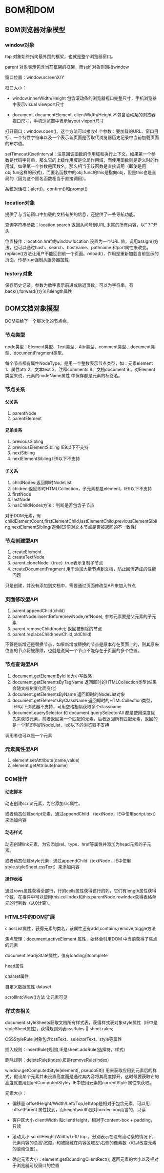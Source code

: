 # BOM和DOM

## BOM浏览器对象模型

### window对象

top 对象始终指向最外围的框架，也就是整个浏览器窗口。

parent 对象表示包含当前框架的框架，而self 对象则回指window

窗口位置：window.screenX\/Y

框口大小：

* window.innerWidth\/Height 包含滚动条的浏览器视口完整尺寸，手机浏览器中表示visual viewport尺寸

* document. documentElement. clientWidth\/Height 不包含滚动条的浏览器视口尺寸，手机浏览器中表示layout vieport尺寸


打开窗口：window.open\(\)。这个方法可以接收4 个参数：要加载的URL、窗口目标、一个特性字符串以及一个表示新页面是否取代浏览器历史记录中当前加载页面的布尔值。

setTimeout和setInterval：注意回调函数的作用域和执行上下文。如果第一个参数是代码字符串，那么它的上级作用域是全局作用域，而使用函数则是定义时的作用域。如果第一个参数是函数名，那么相当于该函数是直接调用（即使是用obj.fun这样的形式\)，而匿名函数中的obj.func的this是指向obj，但是this也是全局的（因为这个匿名函数相当于直接调用）。

系统对话框：alert\(\)，confirm\(\)和prompt\(\)

### location对象

提供了与当前窗口中加载的文档有关的信息，还提供了一些导航功能。

查询字符串参数：location.search 返回从问号到URL 末尾的所有内容，以“？"开头

位置操作：location.href或window.location 设置为一个URL 值，调用assign\(\)方法，也可以通过hash、search、hostname、pathname 和port属性来改变。replace\(\)方法让用户不能回到前一个页面。reload\(\)，作用是重新加载当前显示的页面，传参true强制从服务器加载

### history对象

保存历史记录。参数为数字表示前进或后退页数，可以为字符串。有back\(\),forward\(\)方法和length属性

## DOM文档对象模型

DOM描绘了一个层次化的节点树。

### 节点类型

node类型：Element类型、Text类型、Attr类型、comment类型、document类型、documentFragment类型。

每个节点都有属性NodeType，是用一个整数表示节点类型，如：元素element 1、属性attr 2、文本text 3、注释comments 8、文档document 9 。对Element类型来说，元素的nodeName属性 中保存都是元素的标签名。

### 节点关系

#### 父关系

1. parentNode
2. parentElement

#### 兄弟关系

1. previousSibling
2. previousElementSibling IE9以下不支持
3. nextSibling
4. nextElementSibling IE9以下不支持

#### **子关系**

1. childNodes:返回即时NodeList
2. chidren:返回即时HTMLCollection，子元素都是element，IE9以下不支持
3. firstNode
4. lastNode
5. hasChildNodes方法：判断是否包含子节点

对于DOM元素，有childElementCount,firstElementChild,lastElementChild,previousElementSibling,nextElementSibling\(避免IE9前对文本节点是否被返回的不一致性\)

### **节点创建型API**

1. createElement
2. createTextNode
3. parent.cloneNode（true）true表示复制子节点
4. createDocumentFragment 用于添加大量节点到文档，防止回流造成的性能问题

只是创建，并没有添加到文档中，需要通过页面修改型API来加入节点

### **页面修改型API**

1. parent.appendChild\(child\)
2. parentNode.insertBefore\(newNode,refNode\); 参考元素要是父元素的子元素
3. parent.removeChlid\(node\); 返回被删除的节点
4. parent.replaceChild\(newChild,oldChild\)

不管是新增还是替换节点，如果新增或替换的节点是原本存在页面上的，则其原来位置的节点将被移除，也就是说同一个节点不能存在于页面的多个位置。

### **节点查询型API**

1. document.getElementById id大小写敏感
2. document.getElementsByTagName 返回即时的HTMLCollection类型\(结果会随文档树变化而变化\)
3. document.getElementsByName 返回即时的NodeList对象
4. document.getElementsByClassName 返回即时的HTMLCollection类型，IE9以下浏览器不支持，可用空格相隔获取多个classname
5. document.querySelector 和 document.querySelectorAll 都是使用深度优先来获取元素，前者返回第一个匹配的元素，后者返回所有匹配元素，返回的是一个非即时的NodeList，ie8以下的浏览器不支持

调用者也可以是一个元素

### **元素属性型API**

1. element.setAttribute\(name,value\)
2. element.getAttribute\(name\)

### DOM操作

#### 动态脚本

动态创建script元素，为它添加src属性。

或者动态创建script元素，通过appendChild （textNode，IE中使用script.text）来添加内容

#### 动态样式

动态创建link元素，为它添加rel、type、href等属性并添加为head元素的子元素。

或者动态创建style元素，通过appendChild（textNode，IE中使用style.styleSheet.cssText）来添加内容

#### 操作表格

通过rows属性获得全部行，行的cells属性获得该行的列，它们有length属性获得个数，在事件中可以使用this.cellIndex和this.parentNode.rowIndex获得表格单元的行列数（从0计算）。

### HTML5中的DOM扩展

classList属性，获得元素的类名，该属性还有add,contains,remove,toggle方法

焦点管理：document.activeElement 属性，始终会引用DOM 中当前获得了焦点的元素

document.readyState属性，值有loading和complete

head属性

charset属性

自定义数据属性 dataset

scrollIntoView\(\)方法 让元素可见

### 样式表相关

document.styleSheets获取文档所有样式表，获得样式表对象style属性（IE中是styleSheet属性\)，获得规则列表cssRules \|\| sheet.rules;

CSSStyleRule 对象包含cssText、selectorText、style等属性

插入规则：insertRule\(规则\),IE是sheet.addRule\(选择符，样式\)

删除规则：deleteRule\(index\),IE是removeRule\(index\)

window.getComputedStyle\(element\[, pseudoElt\]\) 用来获取应用到元素后的样式，假设某个元素并未设置高度而是通过其内容将其高度撑开，这时候要获取它的高度就要用到getComputedStyle，IE中使用元素的currentStyle 属性来获取。


元素大小：

* 偏移量 offsetHeight\/Width\/Left\/Top,left\top是相对于包含元素，可以用offsetParent 属性找到，而height\width是对border-box而言的，只读

* 客户区大小 clientWidth 和clientHeight，相对于content-box + padding，只读
* 滚动大小 scrollHeight\/Width\/Left\/Top ，分别表示在没有滚动条的情况下，元素内容的总高\宽度。和被隐藏在内容区域左\右侧的像素数（可以改变元素的滚动位置）。
* 确定元素大小：element.getBoundingClientRect\(\); 返回元素的大小以及相对于浏览器可视窗口的位置 



